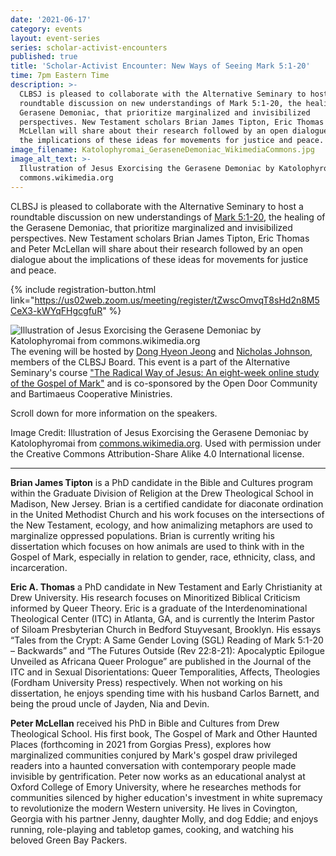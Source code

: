 ```yaml
---
date: '2021-06-17'
category: events
layout: event-series
series: scholar-activist-encounters
published: true
title: 'Scholar-Activist Encounter: New Ways of Seeing Mark 5:1-20'
time: 7pm Eastern Time
description: >-
  CLBSJ is pleased to collaborate with the Alternative Seminary to host a
  roundtable discussion on new understandings of Mark 5:1-20, the healing of the
  Gerasene Demoniac, that prioritize marginalized and invisibilized
  perspectives. New Testament scholars Brian James Tipton, Eric Thomas and Peter
  McLellan will share about their research followed by an open dialogue about
  the implications of these ideas for movements for justice and peace.
image_filename: Katolophyromai_GeraseneDemoniac_WikimediaCommons.jpg
image_alt_text: >-
  Illustration of Jesus Exorcising the Gerasene Demoniac by Katolophyromai from
  commons.wikimedia.org
---
```

CLBSJ is pleased to collaborate with the Alternative Seminary to host a roundtable discussion on new understandings of [Mark 5:1-20](http://bible.oremus.org/?ql=490073453), the healing of the Gerasene Demoniac, that prioritize marginalized and invisibilized perspectives. New Testament scholars Brian James Tipton, Eric Thomas and Peter McLellan will share about their research followed by an open dialogue about the implications of these ideas for movements for justice and peace.

{% include registration-button.html link="https://us02web.zoom.us/meeting/register/tZwscOmvqT8sHd2n8M5CeX3-kWYqFHgcgfuR" %}

![Illustration of Jesus Exorcising the Gerasene Demoniac by Katolophyromai from commons.wikimedia.org]({{site.baseurl}}Katolophyromai_GeraseneDemoniac_WikimediaCommons.jpg)The evening will be hosted by [Dong Hyeon Jeong](https://clbsj.org/about/leadership/dong-hyeon-jong/) and [Nicholas Johnson](https://clbsj.org/about/leadership/nicholas-a-johnson/), members of the CLBSJ Board. This event is a part of the Alternative Seminary's course ["The Radical Way of Jesus: An eight-week online study of the Gospel of Mark"](https://mailchi.mp/9557cc074792/alternative-seminary-course-on-the-gospel-of-mark?e=7bde532e58) and is co-sponsored by the Open Door Community and Bartimaeus Cooperative Ministries.

Scroll down for more information on the speakers.

Image Credit: Illustration of Jesus Exorcising the Gerasene Demoniac by Katolophyromai from [commons.wikimedia.org](https://commons.wikimedia.org/wiki/File:Illustration_of_Jesus_exorcizing_the_Gerasene_demoniac.jpg). Used with permission under the Creative Commons Attribution-Share Alike 4.0 International license. 

--------------

**Brian James Tipton** is a PhD candidate in the Bible and Cultures program within the Graduate Division of Religion at the Drew Theological School in Madison, New Jersey.  Brian is a certified candidate for diaconate ordination in the United Methodist Church and his work focuses on the intersections of the New Testament, ecology, and how animalizing metaphors are used to marginalize oppressed populations. Brian is currently writing his dissertation which focuses on how animals are used to think with in the Gospel of Mark, especially in relation to gender, race, ethnicity, class, and incarceration.

**Eric A. Thomas** a PhD candidate in New Testament and Early Christianity at Drew University. His research focuses on Minoritized Biblical Criticism informed by Queer Theory. Eric is a graduate of the Interdenominational Theological Center (ITC) in Atlanta, GA, and is currently the Interim Pastor of Siloam Presbyterian Church in Bedford Stuyvesant, Brooklyn. His essays “Tales from the Crypt: A Same Gender Loving (SGL) Reading of Mark 5:1-20 – Backwards” and “The Futures Outside (Rev 22:8-21): Apocalyptic Epilogue Unveiled as Africana Queer Prologue” are published in the Journal of the ITC and in Sexual Disorientations: Queer Temporalities, Affects, Theologies (Fordham University Press) respectively. When not working on his dissertation, he enjoys spending time with his husband Carlos Barnett, and being the proud uncle of Jayden, Nia and Devin.

**Peter McLellan** received his PhD in Bible and Cultures from Drew Theological School. His first book, The Gospel of Mark and Other Haunted Places (forthcoming in 2021 from Gorgias Press), explores how marginalized communities conjured by Mark's gospel draw privileged readers into a haunted conversation with contemporary people made invisible by gentrification. Peter now works as an educational analyst at Oxford College of Emory University, where he researches methods for communities silenced by higher education's investment in white supremacy to revolutionize the modern Western university. He lives in Covington, Georgia with his partner Jenny, daughter Molly, and dog Eddie; and enjoys running, role-playing and tabletop games, cooking, and watching his beloved Green Bay Packers.
